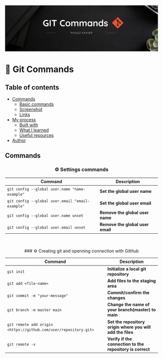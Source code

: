 ![Git commands](https://github.com/paulo-xavier/uc10-documentation/blob/main/assets/git.png)

# 📝 Git Commands

## Table of contents

- [Commands](#commands)  
  - [Basic commands](#settings-commands) 
  - [Screenshot](#screenshot)  
  - [Links](#links) 
- [My process](#my-process) 
  - [Built with](#built-with) 
  - [What I learned](#what-i-learned) 
  - [Useful resources](#useful-resources)
- [Author](#author)

## Commands

<div align="center"> 

### ⚙️ Settings commands

|  Command                                             | Description                     |
| ------------                                         |  -----------                    |
|  `git config --global user.name "name-example" `     |  **Set the global user name**   |
|  `git config --global user.email "email-example"`    |  **Set the global user email**  |
|  `git config --global user.name unset`               | **Remove the global user name** |
|  `git config --global user.email unset`              | **Remove the global user email**|
</div>
<br><br>

<div align="center"> 
### ⚙️ Creating git and openning connection with GitHub

|  Command                                                         | Description                                               |
| ------------                                                     |  -----------                                              |
|  `git init`                                                      | **Initialize a local git repository**                     |      
|  `git add <file-name>`                                           |  **Add files to the staging area**                        |
|  `git commit -m "your-message"`                                  | **Commit/confirm the changes**                            |
|  `git branch -m master main`                                     | **Change the name of your branch(master) to main**        |
|  `git remote add origin <https://github.com/user/repository.git>`| **Set the repository origin where you will add the files**|
| `git remote -v`                                                  | **Verify if the connection to the repository is correct** |

</div>

